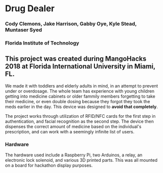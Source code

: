 # Drug Dealer
### Cody Clemons, Jake Harrison, Gabby Oye, Kyle Stead, Muntaser Syed
### Florida Institute of Technology

## This project was created during MangoHacks 2018 at Florida International University in Miami, FL. 

We made it with toddlers and elderly adults in mind, in an attempt to prevent under or overdosage. The whole team has experience with young children getting into medicine cabinets or older fammily members forgetting to take their medicine, or even double dosing because they forgot they took the meds earlier in the day. This device was designed to **avoid that completely**. 

The project works through utilization of RFID/NFC cards for the first step in authentication, and facial recognition as the second step. The device then dispenses the correct amount of medicine based on the individual's prescription, and can work with a seemingly infinite list of users.
### Hardware
The hardware used include a Raspberry Pi, two Arduinos, a relay, an electronic lock solenoid, and various 3D printed parts. This was all mounted on a board for hackathon display purposes.
